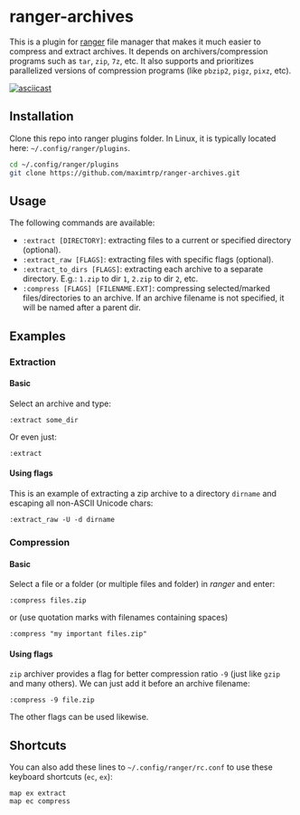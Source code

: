 # ranger-archives

This is a plugin for [ranger](https://ranger.github.io) file manager that makes it much easier to compress and extract archives. It depends on archivers/compression programs such as `tar`, `zip`, `7z`, etc. It also supports and prioritizes parallelized versions of compression programs (like `pbzip2`, `pigz`, `pixz`, etc).

[![asciicast](https://asciinema.org/a/ii764wsN8rWZfMCwVlnJAWcPM.svg)](https://asciinema.org/a/ii764wsN8rWZfMCwVlnJAWcPM)

## Installation

Clone this repo into ranger plugins folder. In Linux, it is typically located here: `~/.config/ranger/plugins`.

```bash
cd ~/.config/ranger/plugins
git clone https://github.com/maximtrp/ranger-archives.git
```

## Usage

The following commands are available:

- `:extract [DIRECTORY]`: extracting files to a current or specified directory (optional).
- `:extract_raw [FLAGS]`: extracting files with specific flags (optional).
- `:extract_to_dirs [FLAGS]`: extracting each archive to a separate directory. E.g.: `1.zip` to dir `1`, `2.zip` to dir `2`, etc.
- `:compress [FLAGS] [FILENAME.EXT]`: compressing selected/marked files/directories to an archive. If an archive filename is not specified, it will be named after a parent dir.

## Examples

### Extraction

#### Basic

Select an archive and type:

```
:extract some_dir
```

Or even just:

```
:extract
```

#### Using flags

This is an example of extracting a zip archive to a directory `dirname` and escaping all non-ASCII Unicode chars:

```
:extract_raw -U -d dirname
```

### Compression

#### Basic

Select a file or a folder (or multiple files and folder) in _ranger_ and enter:

```
:compress files.zip
```

or (use quotation marks with filenames containing spaces)

```
:compress "my important files.zip"
```

#### Using flags

`zip` archiver provides a flag for better compression ratio `-9` (just like `gzip` and many others).
We can just add it before an archive filename:

```
:compress -9 file.zip
```

The other flags can be used likewise.

## Shortcuts

You can also add these lines to `~/.config/ranger/rc.conf` to use these keyboard shortcuts (`ec`, `ex`):

```
map ex extract
map ec compress
```
